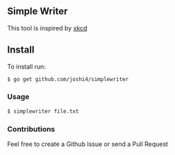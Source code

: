 ## Simple Writer

This tool is inspired by [xkcd](https://xkcd.com/simplewriter/)

## Install

To install run:

~~~sh
$ go get github.com/joshi4/simplewriter
~~~

### Usage

~~~sh
$ simplewriter file.txt
~~~

### Contributions

Feel free to create a Github Issue or send a Pull Request

